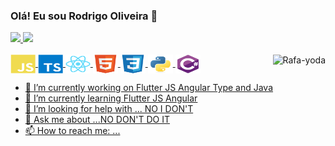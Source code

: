 ### Olá! Eu sou Rodrigo Oliveira 👋
<!-- 
**ghostAmaru/ghostAmaru** is a ✨ _special_ ✨ repository because its `README.md` (this file) appears on your GitHub profile. -->

<div>
  <a href="https://github.com/rafaballerini">
  <img height="180em" src="https://github-readme-stats.vercel.app/api?username=ghostamaru&show_icons=true&theme=radical&include_all_commits=true&count_private=true"/>
  <img height="180em" src="https://github-readme-stats.vercel.app/api/top-langs/?username=ghostamaru&layout=compact&langs_count=7&theme=dracula"/>
</div>
<div style="display: inline_block"><br>
  <img align="center" alt="Rafa-Js" height="30" width="40" src="https://raw.githubusercontent.com/devicons/devicon/master/icons/javascript/javascript-plain.svg">
  <img align="center" alt="Rafa-Ts" height="30" width="40" src="https://raw.githubusercontent.com/devicons/devicon/master/icons/typescript/typescript-plain.svg">
  <img align="center" alt="Rafa-React" height="30" width="40" src="https://raw.githubusercontent.com/devicons/devicon/master/icons/react/react-original.svg">
  <img align="center" alt="Rafa-HTML" height="30" width="40" src="https://raw.githubusercontent.com/devicons/devicon/master/icons/html5/html5-original.svg">
  <img align="center" alt="Rafa-CSS" height="30" width="40" src="https://raw.githubusercontent.com/devicons/devicon/master/icons/css3/css3-original.svg">
  <img align="center" alt="Rafa-Python" height="30" width="40" src="https://raw.githubusercontent.com/devicons/devicon/master/icons/python/python-original.svg">
  <img align="center" alt="Rafa-Csharp" height="30" width="40" src="https://raw.githubusercontent.com/devicons/devicon/master/icons/csharp/csharp-original.svg">
  <img align="right" alt="Rafa-yoda" src="https://cdn.discordapp.com/attachments/795358919417397249/825430589581688872/hi.gif">
</div>

- 🔭 I’m currently working on Flutter JS Angular Type and Java
- 🌱 I’m currently learning Flutter JS Angular
- 🤔 I’m looking for help with ... NO I DON'T
- 💬 Ask me about ...NO DON'T DO IT
- 📫 How to reach me: ...

